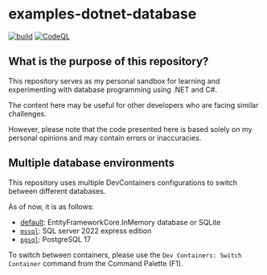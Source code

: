 # examples-dotnet-database

[![build](https://github.com/suzu-devworks/examples-dotnet-database/actions/workflows/dotnet-build.yml/badge.svg)](https://github.com/suzu-devworks/examples-dotnet-database/actions/workflows/dotnet-build.yml)
[![CodeQL](https://github.com/suzu-devworks/examples-dotnet-database/actions/workflows/github-code-scanning/codeql/badge.svg)](https://github.com/suzu-devworks/examples-dotnet-database/actions/workflows/github-code-scanning/codeql)

## What is the purpose of this repository?

This repository serves as my personal sandbox for learning and experimenting with database programming using .NET and C#.

The content here may be useful for other developers who are facing similar challenges.

However, please note that the code presented here is based solely on my personal opinions and may contain errors or inaccuracies.

## Multiple database environments

This repository uses multiple DevContainers configurations to switch between different databases.

As of now, it is as follows:

- [default](./.devcontainer/): EntityFrameworkCore.InMemory database or SQLite
- [`mssql`](./.devcontainer/mssql/): SQL server 2022 express edition
- [`pgsql`](./.devcontainer/pgsql/): PostgreSQL 17

To switch between containers, please use the `Dev Containers: Switch Container` command from the Command Palette (F1).
